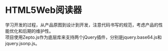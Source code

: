 # HTML5Web阅读器

学习开发的过程，从产品原图到设计到开发，注意代码书写的规范，考虑产品的性能优化和后期的维护性。<br>
项目使用Zepto.js作为底层库来支持两个jQuery插件，分别是jquery.base64.js和jquery.jsonp.js。
